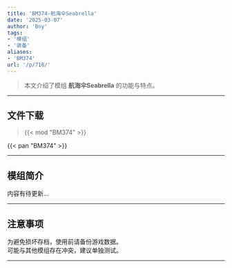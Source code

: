 ```yaml
---
title: 'BM374-航海伞Seabrella'
date: '2025-03-07'
author: 'Bny'
tags:
- '模组'
- '装备'
aliases:
- 'BM374'
url: '/p/718/'
---
```


> 本文介绍了模组 **航海伞Seabrella** 的功能与特点。

---

## 文件下载  

> {{< mod "BM374" >}}  

{{< pan "BM374" >}}  

---

## 模组简介

>  
内容有待更新...  

---

## 注意事项

>  
为避免损坏存档，使用前请备份游戏数据。  
可能与其他模组存在冲突，建议单独测试。  

---

